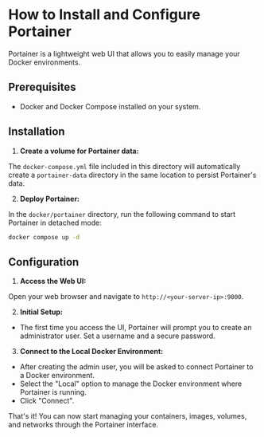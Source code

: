 # How to Install and Configure Portainer

Portainer is a lightweight web UI that allows you to easily manage your Docker environments.

## Prerequisites

- Docker and Docker Compose installed on your system.

## Installation

1.  **Create a volume for Portainer data:**

The `docker-compose.yml` file included in this directory will automatically create a `portainer-data` directory in the same location to persist Portainer's data.

2.  **Deploy Portainer:**

In the `docker/portainer` directory, run the following command to start Portainer in detached mode:

```bash
docker compose up -d
```

## Configuration

1.  **Access the Web UI:**

Open your web browser and navigate to `http://<your-server-ip>:9000`.

2.  **Initial Setup:**

- The first time you access the UI, Portainer will prompt you to create an administrator user. Set a username and a secure password.

3.  **Connect to the Local Docker Environment:**

- After creating the admin user, you will be asked to connect Portainer to a Docker environment.
- Select the "Local" option to manage the Docker environment where Portainer is running.
- Click "Connect".

That's it! You can now start managing your containers, images, volumes, and networks through the Portainer interface.
